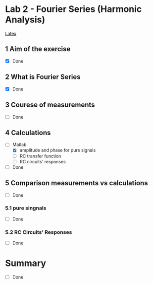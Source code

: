 # Lab 2 - Fourier Series (Harmonic Analysis)
[Latex](Latex/section_lab2.pdf)
## 1 Aim of the exercise
- [x] Done
## 2 What is Fourier Series
- [x] Done
## 3 Courese of measurements
- [ ] Done
## 4 Calculations
- [ ] Matlab
  - [x] amplitude and phase for pure signals
  - [ ] RC transfer function
  - [ ] RC circuits' responses
- [ ] Done
## 5 Comparison measurements vs calculations
- [ ] Done
### 5.1 pure singnals
- [ ] Done
### 5.2 RC Circuits' Responses
- [ ] Done
# Summary
- [ ] Done
